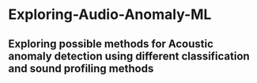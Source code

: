 # Exploring-Audio-Anomaly-ML
## Exploring possible methods for Acoustic anomaly detection using different classification and sound profiling methods
